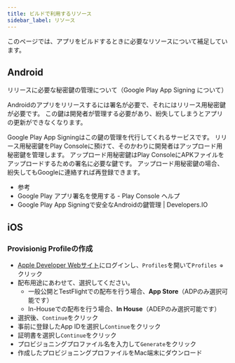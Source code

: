 ```yaml
---
title: ビルドで利用するリソース
sidebar_label: リソース
---
```


このページでは、アプリをビルドするときに必要なリソースについて補足しています。

## Android

リリースに必要な秘密鍵の管理について（Google Play App Signing について）

Androidのアプリをリリースするには署名が必要で、それにはリリース用秘密鍵が必要です。
この鍵は開発者が管理する必要があり、紛失してしまうとアプリの更新ができなくなります。

Google Play App Signingはこの鍵の管理を代行してくれるサービスです。
リリース用秘密鍵をPlay Consoleに預けて、そのかわりに開発者はアップロード用秘密鍵を管理します。
アップロード用秘密鍵はPlay ConsoleにAPKファイルをアップロードするための署名に必要な鍵です。
アップロード用秘密鍵の場合、紛失してもGoogleに連絡すれば再登録できます。


 - 参考
  - Google Play アプリ署名を使用する - Play Console ヘルプ
  - Google Play App Signingで安全なAndroidの鍵管理 | Developers.IO



  ## iOS


  ### Provisionig Profileの作成

  - [Apple Developer Webサイト](https://developer.apple.com/account/)にログインし、`Profiles`を開いて`Profiles ⊕`クリック
  - 配布用途にあわせて、選択してください。
      - 一般公開とTestFlightでの配布を行う場合、**App Store**（ADPのみ選択可能です）
      - In-Houseでの配布を行う場合、**In House**（ADEPのみ選択可能です）
  - 選択後、`Continue`をクリック
  - 事前に登録したApp IDを選択し`Continue`をクリック
  - 証明書を選択し`Continue`をクリック
  - プロビジョニングプロファイル名を入力して`Generate`をクリック
  - 作成したプロビジョニングプロファイルをMac端末にダウンロード
